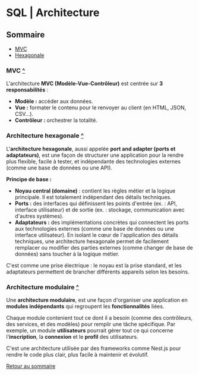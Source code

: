 # SQL | Architecture

## Sommaire

- [MVC](#mvc)
- [Hexagonale](#architecture-hexagonale)

### MVC [^](#sommaire)

L'architecture **MVC (Modèle-Vue-Contrôleur)** est centrée sur **3 responsabilités** :

- **Modèle :** accéder aux données.
- **Vue :** formater le contenu pour le renvoyer au client (en HTML, JSON, CSV…).
- **Contrôleur :** orchestrer la totalité.

### Architecture hexagonale [^](#sommaire)

L'**architecture hexagonale**, aussi appelée **port and adapter (ports et adaptateurs)**, est une façon de structurer une application pour la rendre plus flexible, facile à tester, et indépendante des technologies externes (comme une base de données ou une API).

**Principe de base :**

- **Noyau central (domaine)** : contient les règles métier et la logique principale. Il est totalement indépendant des détails techniques.
- **Ports :** des interfaces qui définissent les points d'entrée (ex. : API, interface utilisateur) et de sortie (ex. : stockage, communication avec d'autres systèmes).
- **Adaptateurs :** des implémentations concrètes qui connectent les ports aux technologies externes (comme une base de données ou une interface utilisateur).
En isolant le cœur de l'application des détails techniques, une architecture hexagonale permet de facilement remplacer ou modifier des parties externes (comme changer de base de données) sans toucher à la logique métier.

C'est comme une prise électrique : le noyau est la prise standard, et les adaptateurs permettent de brancher différents appareils selon les besoins.

### Architecture modulaire [^](#sommaire)

Une **architecture modulaire**, est une façon d'organiser une application en **modules indépendants** qui regroupent les **fonctionnalités** liées.

Chaque module contenient tout ce dont il a besoin (comme des contrôleurs, des services, et des modèles) pour remplir une tâche spécifique. Par exemple, un module **utilisateurs** pourrait gérer tout ce qui concerne l'**inscription**, la **connexion** et le **profil** des utilisateurs.

C'est une architecture utilisée par des frameworks comme Nest.js pour rendre le code plus clair, plus facile à maintenir et évolutif.

[Retour au sommaire](#sommaire)